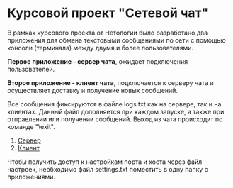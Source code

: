 # Курсовой проект "Сетевой чат"
В рамках курсового проекта от Нетологии было разработано два приложения для обмена текстовыми сообщениями по сети с помощью консоли (терминала) между двумя и более пользователями. 

**Первое приложение - сервер чата**, ожидает подключения пользователей.

**Второе приложение - клиент чата**, подключается к серверу чата и осуществляет доставку и получение новых сообщений.

Все сообщения фиксируются в файле logs.txt как на сервере, так и на клиентах. Данный файл дополняется при каждом запуске, а также при отправлении или получении сообщений. Выход из чата происходит по команде "\exit".

<ol dir="auto">
<li>
<a href="https://github.com/Svetlan-ka/online-chat-server.git">Сервер</a> 
</li>
<li>
<a href="https://github.com/Svetlan-ka/online-chat-server.git"> Клиент</a>
</li>
</ol>

Чтобы получить доступ к настройкам порта и хоста через файл настроек, необходимо файл settings.txt поместить в одну папку с приложениями.
